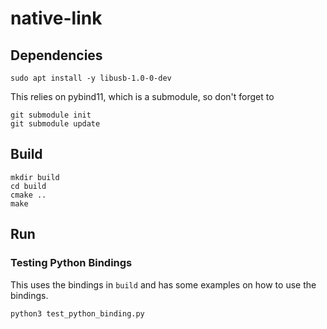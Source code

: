 # native-link


## Dependencies

```
sudo apt install -y libusb-1.0-0-dev
```

This relies on pybind11, which is a submodule, so don't forget to

```
git submodule init 
git submodule update
```

## Build

```
mkdir build
cd build
cmake ..
make
```

## Run

### Testing Python Bindings

This uses the bindings in `build` and has some examples on how to use the bindings.

```
python3 test_python_binding.py
```